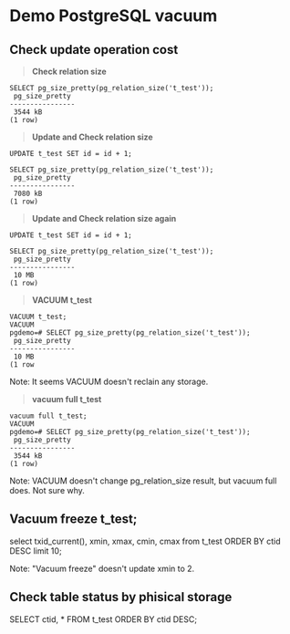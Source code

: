# Demo PostgreSQL vacuum

## Check update operation cost

> **Check relation size**
```
SELECT pg_size_pretty(pg_relation_size('t_test'));
 pg_size_pretty 
----------------
 3544 kB
(1 row)
```

> **Update and Check relation size**

```
UPDATE t_test SET id = id + 1;

SELECT pg_size_pretty(pg_relation_size('t_test'));
 pg_size_pretty 
----------------
 7080 kB
(1 row)
```

> **Update and Check relation size again**

```
UPDATE t_test SET id = id + 1;

SELECT pg_size_pretty(pg_relation_size('t_test'));
 pg_size_pretty 
----------------
 10 MB
(1 row)
```

> **VACUUM t_test**

```
VACUUM t_test;
VACUUM
pgdemo=# SELECT pg_size_pretty(pg_relation_size('t_test'));
 pg_size_pretty 
----------------
 10 MB
(1 row
```

Note: It seems VACUUM doesn't reclain any storage.

> **vacuum full t_test**

```
vacuum full t_test;
VACUUM
pgdemo=# SELECT pg_size_pretty(pg_relation_size('t_test'));
 pg_size_pretty 
----------------
 3544 kB
(1 row)
```

Note: VACUUM doesn't change pg_relation_size result, but vacuum full does. Not sure why.


## Vacuum freeze t_test;

select txid_current(), xmin, xmax, cmin, cmax from t_test ORDER BY ctid DESC limit 10;

Note: "Vacuum freeze" doesn't update xmin to 2.

## Check table status by phisical storage

SELECT ctid, * FROM t_test ORDER BY ctid DESC;
